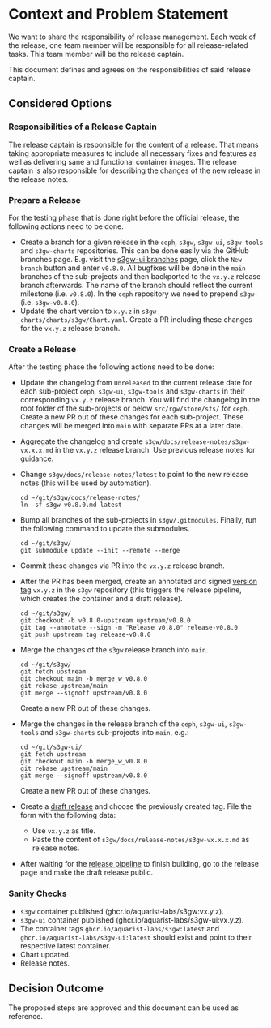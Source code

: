 # Context and Problem Statement

We want to share the responsibility of release management. Each week of the
release, one team member will be responsible for all release-related tasks. This
team member will be the release captain.

This document defines and agrees on the responsibilities of said release
captain.

## Considered Options

### Responsibilities of a Release Captain

The release captain is responsible for the content of a release. That means
taking appropriate measures to include all necessary fixes and features as well
as delivering sane and functional container images. The release captain is also
responsible for describing the changes of the new release in the release notes.

### Prepare a Release

For the testing phase that is done right before the official release, the
following actions need to be done.

- Create a branch for a given release in the `ceph`, `s3gw`, `s3gw-ui`,
  `s3gw-tools` and `s3gw-charts` repositories. This can be done easily via
  the GitHub branches page. E.g. visit the [s3gw-ui branches][1] page, click
  the `New branch` button and enter `v0.8.0`.
  All bugfixes will be done in the `main` branches of the sub-projects and
  then backported to the `vx.y.z` release branch afterwards. The name of the
  branch should reflect the current milestone (i.e. `v0.8.0`).
  In the `ceph` repository we need to prepend `s3gw-` (i.e. `s3gw-v0.8.0`).
- Update the chart version to `x.y.z` in `s3gw-charts/charts/s3gw/Chart.yaml`.
  Create a PR including these changes for the `vx.y.z` release branch.

### Create a Release

After the testing phase the following actions need to be done:

- Update the changelog from `Unreleased` to the current release date for each
  sub-project `ceph`, `s3gw-ui`, `s3gw-tools` and `s3gw-charts` in their
  corresponding `vx.y.z` release branch. You will find the changelog in the
  root folder of the sub-projects or below `src/rgw/store/sfs/` for `ceph`.
  Create a new PR out of these changes for each sub-project. These changes
  will be merged into `main` with separate PRs at a later date.
- Aggregate the changelog and create `s3gw/docs/release-notes/s3gw-vx.x.x.md`
  in the `vx.y.z` release branch. Use previous release notes for guidance.
- Change `s3gw/docs/release-notes/latest` to point to the new release notes
  (this will be used by automation).

  ```shell
  cd ~/git/s3gw/docs/release-notes/
  ln -sf s3gw-v0.8.0.md latest
  ```

- Bump all branches of the sub-projects in `s3gw/.gitmodules`. Finally, run
  the following command to update the submodules.

  ```shell
  cd ~/git/s3gw/
  git submodule update --init --remote --merge
  ```

- Commit these changes via PR into the `vx.y.z` release branch.
- After the PR has been merged, create an annotated and signed [version tag][2]
  `vx.y.z` in the `s3gw` repository (this triggers the release pipeline, which
  creates the container and a draft release).

  ```shell
  cd ~/git/s3gw/
  git checkout -b v0.8.0-upstream upstream/v0.8.0
  git tag --annotate --sign -m "Release v0.8.0" release-v0.8.0
  git push upstream tag release-v0.8.0
  ```

- Merge the changes of the `s3gw` release branch into `main`.

  ```shell
  cd ~/git/s3gw/
  git fetch upstream
  git checkout main -b merge_w_v0.8.0
  git rebase upstream/main
  git merge --signoff upstream/v0.8.0
  ```

  Create a new PR out of these changes.
- Merge the changes in the release branch of the `ceph`, `s3gw-ui`, `s3gw-tools`
  and `s3gw-charts` sub-projects into `main`, e.g.:

  ```shell
  cd ~/git/s3gw-ui/
  git fetch upstream
  git checkout main -b merge_w_v0.8.0
  git rebase upstream/main
  git merge --signoff upstream/v0.8.0
  ```

  Create a new PR out of these changes.
- Create a [draft release][3] and choose the previously created tag.
  File the form with the following data:
  - Use `vx.y.z` as title.
  - Paste the content of `s3gw/docs/release-notes/s3gw-vx.x.x.md` as
    release notes.
- After waiting for the [release pipeline][4] to finish building, go to the
  release page and make the draft release public.

### Sanity Checks

- `s3gw` container published (ghcr.io/aquarist-labs/s3gw:vx.y.z).
- `s3gw-ui` container published (ghcr.io/aquarist-labs/s3gw-ui:vx.y.z).
- The container tags `ghcr.io/aquarist-labs/s3gw:latest` and
  `ghcr.io/aquarist-labs/s3gw-ui:latest` should exist and point to their
  respective latest container.
- Chart updated.
- Release notes.

## Decision Outcome

The proposed steps are approved and this document can be used as reference.

[1]: https://github.com/aquarist-labs/s3gw-ui/branches
[2]: https://git-scm.com/book/en/v2/Git-Basics-Tagging
[3]: https://github.com/aquarist-labs/s3gw/releases/new
[4]: https://github.com/aquarist-labs/s3gw/actions/workflows/release.yaml
